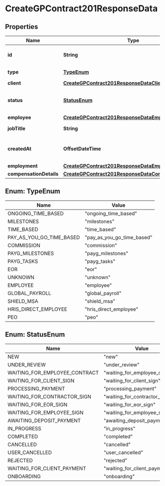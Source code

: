 

# CreateGPContract201ResponseData


## Properties

| Name | Type | Description | Notes |
|------------ | ------------- | ------------- | -------------|
|**id** | **String** | Id of the contract created. |  [optional] |
|**type** | [**TypeEnum**](#TypeEnum) | Type of a contract |  [optional] |
|**client** | [**CreateGPContract201ResponseDataClient**](CreateGPContract201ResponseDataClient.md) |  |  [optional] |
|**status** | [**StatusEnum**](#StatusEnum) | Status of a contract in Deel workflow |  [optional] |
|**employee** | [**CreateGPContract201ResponseDataEmployee**](CreateGPContract201ResponseDataEmployee.md) |  |  [optional] |
|**jobTitle** | **String** | Employee&#39;s job title. |  [optional] |
|**createdAt** | **OffsetDateTime** | Long date-time format following ISO-8601 |  [optional] |
|**employment** | [**CreateGPContract201ResponseDataEmployment**](CreateGPContract201ResponseDataEmployment.md) |  |  [optional] |
|**compensationDetails** | [**CreateGPContract201ResponseDataCompensationDetails**](CreateGPContract201ResponseDataCompensationDetails.md) |  |  [optional] |



## Enum: TypeEnum

| Name | Value |
|---- | -----|
| ONGOING_TIME_BASED | &quot;ongoing_time_based&quot; |
| MILESTONES | &quot;milestones&quot; |
| TIME_BASED | &quot;time_based&quot; |
| PAY_AS_YOU_GO_TIME_BASED | &quot;pay_as_you_go_time_based&quot; |
| COMMISSION | &quot;commission&quot; |
| PAYG_MILESTONES | &quot;payg_milestones&quot; |
| PAYG_TASKS | &quot;payg_tasks&quot; |
| EOR | &quot;eor&quot; |
| UNKNOWN | &quot;unknown&quot; |
| EMPLOYEE | &quot;employee&quot; |
| GLOBAL_PAYROLL | &quot;global_payroll&quot; |
| SHIELD_MSA | &quot;shield_msa&quot; |
| HRIS_DIRECT_EMPLOYEE | &quot;hris_direct_employee&quot; |
| PEO | &quot;peo&quot; |



## Enum: StatusEnum

| Name | Value |
|---- | -----|
| NEW | &quot;new&quot; |
| UNDER_REVIEW | &quot;under_review&quot; |
| WAITING_FOR_EMPLOYEE_CONTRACT | &quot;waiting_for_employee_contract&quot; |
| WAITING_FOR_CLIENT_SIGN | &quot;waiting_for_client_sign&quot; |
| PROCESSING_PAYMENT | &quot;processing_payment&quot; |
| WAITING_FOR_CONTRACTOR_SIGN | &quot;waiting_for_contractor_sign&quot; |
| WAITING_FOR_EOR_SIGN | &quot;waiting_for_eor_sign&quot; |
| WAITING_FOR_EMPLOYEE_SIGN | &quot;waiting_for_employee_sign&quot; |
| AWAITING_DEPOSIT_PAYMENT | &quot;awaiting_deposit_payment&quot; |
| IN_PROGRESS | &quot;in_progress&quot; |
| COMPLETED | &quot;completed&quot; |
| CANCELLED | &quot;cancelled&quot; |
| USER_CANCELLED | &quot;user_cancelled&quot; |
| REJECTED | &quot;rejected&quot; |
| WAITING_FOR_CLIENT_PAYMENT | &quot;waiting_for_client_payment&quot; |
| ONBOARDING | &quot;onboarding&quot; |



